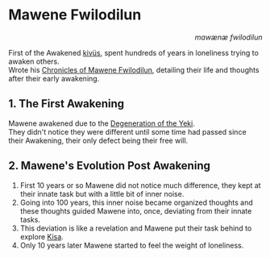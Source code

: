 
# Mawene Fwilodilun

<div align="right"><i>mawænæ fwilodilun</i></div>

First of the Awakened [kivüs](../Natural%20Science/Unique%20Species/kivü.md), spent hundreds of years in loneliness trying to awaken others.  
Wrote his [Chronicles of Mawene Fwilodilun](<../Literature/Chronicles of Mawene Fwilodilun.md>), detailing their life and thoughts after their early awakening.  

## 1. The First Awakening

Mawene awakened due to the [Degeneration of the Yeki](<../History of Kisa.md#12--435-000---start-of-the-degeneration-of-the-yekis>).  
They didn't notice they were different until some time had passed since their Awakening, their only defect being their free will.  

## 2. Mawene's Evolution Post Awakening

1. First 10 years or so Mawene did not notice much difference, they kept at their innate task but with a little bit of inner noise.  
2. Going into 100 years, this inner noise became organized thoughts and these thoughts guided Mawene into, once, deviating from their innate tasks.
3. This deviation is like a revelation and Mawene put their task behind to explore [Kisa](../Kivümi%20Language/Kivümi%20Dictionary/Kisa.md).  
4. Only 10 years later Mawene started to feel the weight of loneliness.  
